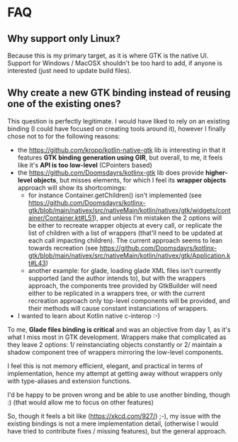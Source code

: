 # FAQ

## Why support only Linux?

Because this is my primary target, as it is where GTK is the native UI.
Support for Windows / MacOSX shouldn't be too hard to add, if anyone is interested (just need to update build files).

## Why create a new GTK binding instead of reusing one of the existing ones?

This question is perfectly legitimate. I would have liked to rely on an existing binding (I could have focused on creating tools around it),
however I finally chose not to for the following reasons:

* the https://github.com/kropp/kotlin-native-gtk lib is interesting in that it features **GTK binding generation using GIR**, but overall, to me,
  it feels like it's **API is too low-level** (CPointers based)
* the https://github.com/Doomsdayrs/kotlinx-gtk lib does provide **higher-level objects**, but misses elements, for which I feel its **wrapper
  objects** approach will show its shortcomings:
  * for instance Container.getChildren() isn't implemented (see
    https://github.com/Doomsdayrs/kotlinx-gtk/blob/main/nativex/src/nativeMain/kotlin/nativex/gtk/widgets/container/Container.kt#L51), and
    unless I'm mistaken the 2 options will be either to recreate wrapper objects at every call, or replicate the list of children with a 
    list of wrappers (that'll need to be updated at each call impacting children). The current approach seems to lean towards recreation
    (see https://github.com/Doomsdayrs/kotlinx-gtk/blob/main/nativex/src/nativeMain/kotlin/nativex/gtk/Application.kt#L43)
  * another example: for glade, loading glade XML files isn't currently supported (and the author intends to), but with the wrappers
    approach, the components tree provided by GtkBuilder will need either to be replicated in a wrappers tree, or with the current
    recreation approach only top-level components will be provided, and their methods will cause constant instanciations of wrappers.
* I wanted to learn about Kotlin native c-interop :-)

To me, **Glade files binding is critical** and was an objective from day 1, as it's what I miss most in GTK development. Wrappers make that
complicated as they leave 2 options: 1/ reinstanciating objects constantly or 2/ maintain a shadow component tree of wrappers mirroring the
low-level components.

I feel this is not memory efficient, elegant, and practical in terms of implementation, hence my attempt at getting away without wrappers only
with type-aliases and extension functions.

I'd be happy to be proven wrong and be able to use another binding, though :) (that would allow me to focus on other features)

So, though it feels a bit like (https://xkcd.com/927/) ;-), my issue with the existing bindings is not a mere implementation detail,
(otherwise I would have tried to contribute fixes / missing features), but the general approach.
